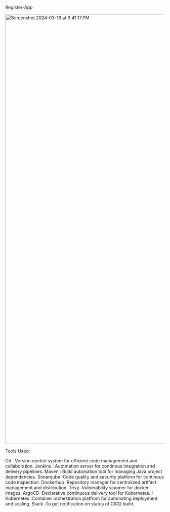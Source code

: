 Register-App

<img width="1355" alt="Screenshot 2024-03-18 at 9 41 17 PM" src="https://github.com/kalis30nov/app-register/assets/129021438/6e896220-6c4b-4912-ad5f-8f98c5b498cb">


Tools Used:

Git        : Version control system for efficient code management and collaboration.
Jenkins    : Auotmation server for continous integration and delivery pipelines.
Maven      : Build automation tool for managing Java project dependencies.
Sonarqube  :Code quality and security platform for continous code inspection.
Dockerhub  :Repository manager for centralized artifact management and distribution.
Trivy      :Vulnerability scanner for docker images.
ArgoCD     :Declarative continuous delivery tool for Kubernetes. I
Kubernetes :Container orchestration platfrom for automating deployment and scaling.
Slack      :To get notification on status of CICD build.





